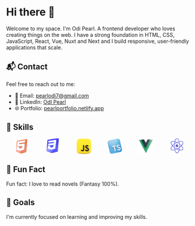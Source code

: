 # Hi there 👋

   Welcome to my space. I'm Odi Pearl. A frontend developer who loves creating things on the web.
   I have a strong foundation in HTML, CSS, JavaScript, React, Vue, Nuxt and Next and I build responsive, user-friendly applications that scale.

## 📬 Contact
Feel free to reach out to me:
- 📧 Email: [pearlodi7@gmail.com](mailto:pearlodi7@gmail.com)
- 💼 LinkedIn: [OdI Pearl](https://www.linkedin.com/in/odipearl/)
- 🌐 Portfolio: [pearlportfolio.netlify.app](https://pearlportfolio.netlify.app/)
  
## 🌟 Skills
<span style="display: flex; justify-content: space-around;">
  <img src="html5.png" alt="HTML Badge" width="40"/>
  <img src="css3d.png" alt="HTML Badge" width="40"/>
   <img src="jss.png" alt="HTML Badge" width="40"/>
   <img src="types.png" alt="HTML Badge" width="40"/>
   <img src="vvue.png" alt="HTML Badge" width="40"/> 
   <img src="vue.png" alt="HTML Badge" width="40"/>

</span>

##  📓 Fun Fact
Fun fact: I love to read novels (Fantasy 100%).

## 🎯 Goals
I'm currently focused on learning and improving my skills.


